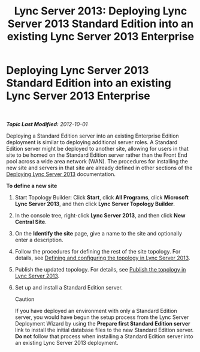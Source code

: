 ﻿---
title: 'Lync Server 2013: Deploying Lync Server 2013 Standard Edition into an existing Lync Server 2013 Enterprise'
TOCTitle: Deploying Lync Server 2013 Standard Edition into an existing Lync Server 2013 Enterprise
ms:assetid: 05ea128d-6c94-49b3-b28b-477367196425
ms:mtpsurl: https://technet.microsoft.com/en-us/library/Gg398112(v=OCS.15)
ms:contentKeyID: 48183297
ms.date: 07/23/2014
mtps_version: v=OCS.15
---

<div data-xmlns="http://www.w3.org/1999/xhtml">

<div class="topic" data-xmlns="http://www.w3.org/1999/xhtml" data-msxsl="urn:schemas-microsoft-com:xslt" data-cs="http://msdn.microsoft.com/en-us/">

<div data-asp="http://msdn2.microsoft.com/asp">

# Deploying Lync Server 2013 Standard Edition into an existing Lync Server 2013 Enterprise

</div>

<div id="mainSection">

<div id="mainBody">

<span> </span>

_**Topic Last Modified:** 2012-10-01_

Deploying a Standard Edition server into an existing Enterprise Edition deployment is similar to deploying additional server roles. A Standard Edition server might be deployed to another site, allowing for users in that site to be homed on the Standard Edition server rather than the Front End pool across a wide area network (WAN). The procedures for installing the new site and servers in that site are already defined in other sections of the [Deploying Lync Server 2013](lync-server-2013-deploying-lync-server.md) documentation.

<div id="sectionSection0" class="section">

**To define a new site**

1.  Start Topology Builder: Click **Start**, click **All Programs**, click **Microsoft Lync Server 2013**, and then click **Lync Server Topology Builder**.

2.  In the console tree, right-click **Lync Server 2013**, and then click **New Central Site**.

3.  On the **Identify the site** page, give a name to the site and optionally enter a description.

4.  Follow the procedures for defining the rest of the site topology. For details, see [Defining and configuring the topology in Lync Server 2013](lync-server-2013-defining-and-configuring-the-topology.md).

5.  Publish the updated topology. For details, see [Publish the topology in Lync Server 2013](lync-server-2013-publish-the-topology.md).

6.  Set up and install a Standard Edition server.
    
    <div>
    

    > [!Caution]  
    > If you have deployed an environment with only a Standard Edition server, you would have begun the setup process from the Lync Server Deployment Wizard by using the <STRONG>Prepare first Standard Edition server</STRONG> link to install the initial database files to the new Standard Edition server. <STRONG>Do not</STRONG> follow that process when installing a Standard Edition server into an existing Lync Server 2013 deployment.

    
    </div>

</div>

</div>

<span> </span>

</div>

</div>

</div>

